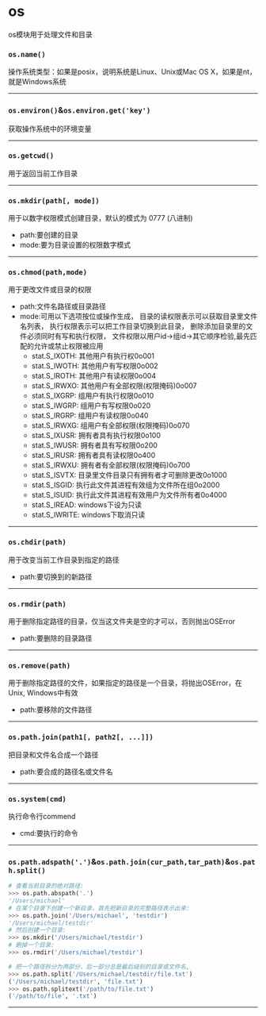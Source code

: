 # os
os模块用于处理文件和目录
### `os.name()`
操作系统类型：如果是posix，说明系统是Linux、Unix或Mac OS X，如果是nt，就是Windows系统
***
### `os.environ()`&`os.environ.get('key')`
获取操作系统中的环境变量
***
### `os.getcwd()` 
用于返回当前工作目录
***
### `os.mkdir(path[, mode])`
用于以数字权限模式创建目录，默认的模式为 0777 (八进制)
* path:要创建的目录
* mode:要为目录设置的权限数字模式
***
### `os.chmod(path,mode)`
用于更改文件或目录的权限
* path:文件名路径或目录路径
* mode:可用以下选项按位或操作生成，
目录的读权限表示可以获取目录里文件名列表，
执行权限表示可以把工作目录切换到此目录，
删除添加目录里的文件必须同时有写和执行权限，
文件权限以用户id->组id->其它顺序检验,最先匹配的允许或禁止权限被应用
  * stat.S_IXOTH: 其他用户有执行权0o001
  * stat.S_IWOTH: 其他用户有写权限0o002
  * stat.S_IROTH: 其他用户有读权限0o004
  * stat.S_IRWXO: 其他用户有全部权限(权限掩码)0o007
  * stat.S_IXGRP: 组用户有执行权限0o010
  * stat.S_IWGRP: 组用户有写权限0o020
  * stat.S_IRGRP: 组用户有读权限0o040
  * stat.S_IRWXG: 组用户有全部权限(权限掩码)0o070
  * stat.S_IXUSR: 拥有者具有执行权限0o100
  * stat.S_IWUSR: 拥有者具有写权限0o200
  * stat.S_IRUSR: 拥有者具有读权限0o400
  * stat.S_IRWXU: 拥有者有全部权限(权限掩码)0o700
  * stat.S_ISVTX: 目录里文件目录只有拥有者才可删除更改0o1000
  * stat.S_ISGID: 执行此文件其进程有效组为文件所在组0o2000
  * stat.S_ISUID: 执行此文件其进程有效用户为文件所有者0o4000
  * stat.S_IREAD: windows下设为只读
  * stat.S_IWRITE: windows下取消只读
***
### `os.chdir(path)`
用于改变当前工作目录到指定的路径
* path:要切换到的新路径
***
### `os.rmdir(path)`
用于删除指定路径的目录，仅当这文件夹是空的才可以，否则抛出OSError
* path:要删除的目录路径
***
### `os.remove(path)`
用于删除指定路径的文件，如果指定的路径是一个目录，将抛出OSError，在Unix, Windows中有效
* path:要移除的文件路径
***
### `os.path.join(path1[, path2[, ...]])`
把目录和文件名合成一个路径
* path:要合成的路径名或文件名
***
### `os.system(cmd)`
执行命令行commend
* cmd:要执行的命令
***
### `os.path.adspath('.')`&`os.path.join(cur_path,tar_path)`&`os.path.split()`
```python
# 查看当前目录的绝对路径:
>>> os.path.abspath('.')
'/Users/michael'
# 在某个目录下创建一个新目录，首先把新目录的完整路径表示出来:
>>> os.path.join('/Users/michael', 'testdir')
'/Users/michael/testdir'
# 然后创建一个目录:
>>> os.mkdir('/Users/michael/testdir')
# 删掉一个目录:
>>> os.rmdir('/Users/michael/testdir')

# 把一个路径拆分为两部分，后一部分总是最后级别的目录或文件名,
>>> os.path.split('/Users/michael/testdir/file.txt')
('/Users/michael/testdir', 'file.txt')
>>> os.path.splitext('/path/to/file.txt')
('/path/to/file', '.txt')
```
***
